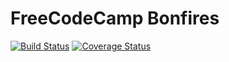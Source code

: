 # FreeCodeCamp Bonfires

[![Build Status](https://travis-ci.org/ericdouglas/courses.svg)](https://travis-ci.org/ericdouglas/courses)
[![Coverage Status](https://coveralls.io/repos/ericdouglas/courses/badge.svg)](https://coveralls.io/r/ericdouglas/courses)
